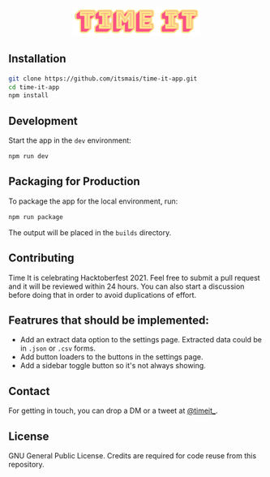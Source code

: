 <div align="center">
  <img src="./src/assets/images/logo.png" width="50%" />
</div>

## Installation

```bash
git clone https://github.com/itsmais/time-it-app.git
cd time-it-app
npm install
```

## Development

Start the app in the `dev` environment:

```bash
npm run dev
```

## Packaging for Production

To package the app for the local environment, run:
```bash
npm run package
```  
The output will be placed in the `builds` directory.


## Contributing
Time It is celebrating Hacktoberfest 2021. Feel free to submit a pull request and it will be reviewed within 24 hours. You can also start a discussion before doing that in order to avoid duplications of effort.

## Featrures that should be implemented:
- Add an extract data option to the settings page. Extracted data could be in `.json` or `.csv` forms.
- Add button loaders to the buttons in the settings page.
- Add a sidebar toggle button so it's not always showing.

## Contact
For getting in touch, you can drop a DM or a tweet at [@timeit_](https://twitter.com/timeit_).

## License
GNU General Public License. Credits are required for code reuse from this repository.
